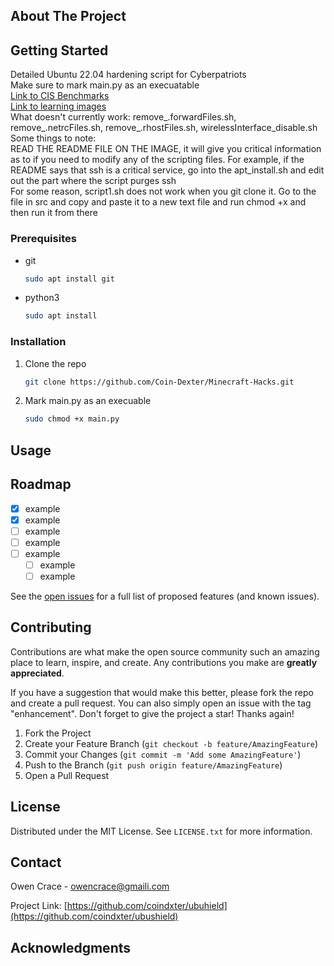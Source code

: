 <!-- ABOUT THE PROJECT -->
## About The Project

<!-- GETTING STARTED -->
## Getting Started

Detailed Ubuntu 22.04 hardening script for Cyberpatriots\
Make sure to mark main.py as an execuatable\
[Link to CIS Benchmarks](https://drive.google.com/drive/folders/1ypIhhKznlM7kV1YDaFEKwkTnpdsPZXk_?usp=sharing)\
[Link to learning images](https://drive.google.com/drive/u/1/folders/1w9VY57FTUfuPinmd2CvVs-oA5N03URW6)\
What doesn't currently work: remove_.forwardFiles.sh, remove_.netrcFiles.sh, remove_.rhostFiles.sh, wirelessInterface_disable.sh\
Some things to note:\
READ THE README FILE ON THE IMAGE, it will give you critical information as to if you need to modify any of the scripting files. For example, if the README says that ssh is a critical service, go into the apt_install.sh and edit out the part where the script purges ssh\
For some reason, script1.sh does not work when you git clone it. Go to the file in src and copy and paste it to a new text file and run chmod +x <txtfiletname> and then run it from there


### Prerequisites

* git
  ```sh
  sudo apt install git
  ```
* python3
  ```sh
  sudo apt install
  ```

### Installation

1. Clone the repo
   ```sh
   git clone https://github.com/Coin-Dexter/Minecraft-Hacks.git
   ```
2. Mark main.py as an execuable
   ```sh
   sudo chmod +x main.py
   ```

<!-- USAGE EXAMPLES -->
## Usage


<!-- ROADMAP -->
## Roadmap

- [x] example
- [x] example
- [ ] example
- [ ] example
- [ ] example
    - [ ] example
    - [ ] example

See the [open issues](https://github.com/Coin-Dexter/Minecraft-Hacks/issues) for a full list of proposed features (and known issues).

<!-- CONTRIBUTING -->
## Contributing

Contributions are what make the open source community such an amazing place to learn, inspire, and create. Any contributions you make are **greatly appreciated**.

If you have a suggestion that would make this better, please fork the repo and create a pull request. You can also simply open an issue with the tag "enhancement".
Don't forget to give the project a star! Thanks again!

1. Fork the Project
2. Create your Feature Branch (`git checkout -b feature/AmazingFeature`)
3. Commit your Changes (`git commit -m 'Add some AmazingFeature'`)
4. Push to the Branch (`git push origin feature/AmazingFeature`)
5. Open a Pull Request

<!-- LICENSE -->
## License

Distributed under the MIT License. See `LICENSE.txt` for more information.


<!-- CONTACT -->
## Contact

Owen Crace - owencrace@gmaili.com

Project Link: [https://github.com/coindxter/ubuhield](https://github.com/coindxter/ubushield)

<!-- ACKNOWLEDGMENTS -->
## Acknowledgments
